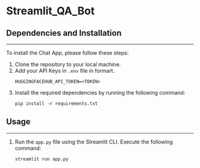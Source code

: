 # Streamlit_QA_Bot

## Dependencies and Installation
----------------------------
To install the Chat App, please follow these steps:

1. Clone the repository to your local machine.
2. Add your API Keys in `.env` file in formart.
   ```
   HUGGINGFACEHUB_API_TOKEN=<TOKEN>

3. Install the required dependencies by running the following command:
   ```
   pip install -r requirements.txt

## Usage
-----
1. Run the `app.py` file using the Streamlit CLI. Execute the following command:
   ```
   streamlit run app.py
